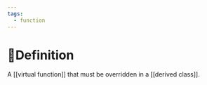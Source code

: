 ```yaml
---
tags:
  - function
---
```

# 📝Definition
 A [[virtual function]] that must be overridden in a [[derived class]].